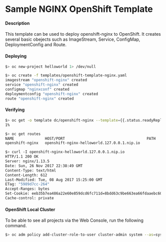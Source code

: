 # Sample NGINX OpenShift Template

#### Description ####

This template can be used to deploy openshift-nginx to OpenShift. It creates several basic obejects such as ImageStream, Service, ConfigMap, DeploymentConfig and Route.

#### Deploying ####

```bash
$> oc new-project helloworld 1> /dev/null

$> oc create -f templates/openshift-template-nginx.yaml
imagestream "openshift-nginx" created
service "openshift-nginx" created
configmap "nginxconf" created
deploymentconfig "openshift-nginx" created
route "openshift-nginx" created
```

#### Verifying ####

```bash
$> oc get -o template dc/openshift-nginx --template={{.status.readyReplicas}}
1%

$> oc get routes
NAME              HOST/PORT                                     PATH      SERVICES          PORT       TERMINATION   WILDCARD
openshift-nginx   openshift-nginx-helloworld.127.0.0.1.nip.io             openshift-nginx   8080-tcp                 None

$> curl -I openshift-nginx-helloworld.127.0.0.1.nip.io
HTTP/1.1 200 OK
Server: nginx/1.13.5
Date: Sun, 26 Nov 2017 22:38:49 GMT
Content-Type: text/html
Content-Length: 612
Last-Modified: Tue, 08 Aug 2017 15:25:00 GMT
ETag: "5989d7cc-264"
Accept-Ranges: bytes
Set-Cookie: eeb35b7ea486a22e60e859dcd6fc711d=8bdd63c9be663ea66fdaaebc6062b59d; path=/; HttpOnly
Cache-control: private
```

####  OpenShift Local Cluster ####

To be able to see all projects via the Web Console, run the following command.

```bash
$> oc adm policy add-cluster-role-to-user cluster-admin system --as=system:admin
```
